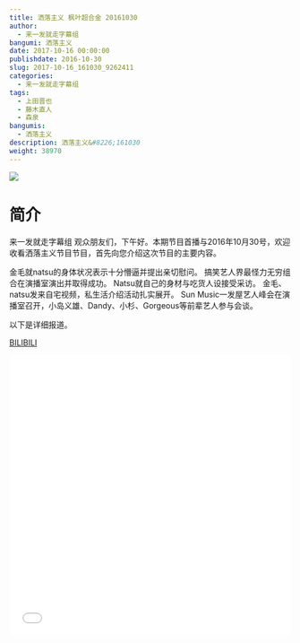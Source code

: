 ```yaml
---
title: 洒落主义 枫叶超合金 20161030
author: 
  - 来一发就走字幕组
bangumi: 洒落主义
date: 2017-10-16 00:00:00
publishdate: 2016-10-30
slug: 2017-10-16_161030_9262411
categories: 
  - 来一发就走字幕组
tags: 
  - 上田晋也
  - 藤木直人
  - 森泉
bangumis: 
  - 洒落主义
description: 洒落主义&#8226;161030
weight: 38970
---
```


![](https://i.imgur.com/3f6mnK0.jpg)

# 简介  
来一发就走字幕组 观众朋友们，下午好。本期节目首播与2016年10月30号，欢迎收看洒落主义节目节目，首先向您介绍这次节目的主要内容。

金毛就natsu的身体状况表示十分懵逼并提出亲切慰问。
搞笑艺人界最怪力无穷组合在演播室演出并取得成功。
Natsu就自己的身材与吃货人设接受采访。
金毛、natsu发来自宅视频，私生活介绍活动扎实展开。
Sun Music一发屋艺人峰会在演播室召开，小岛义雄、Dandy、小杉、Gorgeous等前辈艺人参与会谈。

以下是详细报道。

  [BILIBILI](https://www.bilibili.com/video/av9262411/)


<div class="vcontainer">  <iframe class='video' src="//www.bilibili.com/html/html5player.html?cid=15304437&aid=9262411" width="100%" height="500" frameborder="0" allowfullscreen="allowfullscreen"></iframe></div>
